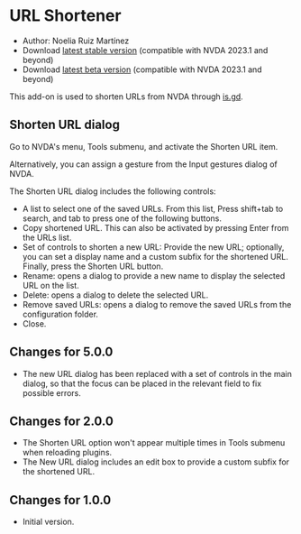 # URL Shortener #

* Author: Noelia Ruiz Martínez
* Download [latest stable version][1] (compatible with NVDA 2023.1 and beyond)
* Download [latest beta version][2] (compatible with NVDA 2023.1 and beyond)

This add-on is used to shorten URLs from NVDA through [is.gd][3].

## Shorten URL dialog ##

Go to NVDA's menu, Tools submenu, and activate the Shorten URL item.

Alternatively, you can assign a gesture from the Input gestures dialog of NVDA.

The Shorten URL dialog includes the following controls:

* A list to select one of the saved URLs. From this list, Press shift+tab to search, and tab to press one of the following buttons.
* Copy shortened URL. This can also be activated by pressing Enter from the URLs list.
* Set of controls to shorten a new URL: Provide the new URL; optionally, you can set a display name and a custom subfix for the shortened URL. Finally, press the Shorten URL button.
* Rename: opens a dialog to provide a new name to display the selected URL on the list.
* Delete: opens a dialog to delete the selected URL.
* Remove saved URLs: opens a dialog to remove the saved URLs from the configuration folder.
* Close.

## Changes for 5.0.0 ##

* The new URL dialog has been replaced with a set of controls in the main dialog, so that the focus can be placed in the relevant field to fix possible errors.

## Changes for 2.0.0 ##

* The Shorten URL option won't appear multiple times in Tools submenu when reloading plugins.
* The New URL dialog includes an edit box to provide a custom subfix for the shortened URL.

## Changes for 1.0.0 ##

* Initial version.

[1]: https://www.nvaccess.org/addonStore/legacy?file=urlShortener

[2]: https://www.nvaccess.org/addonStore/legacy?file=urlShortener-beta

[3]: https://is.gd
